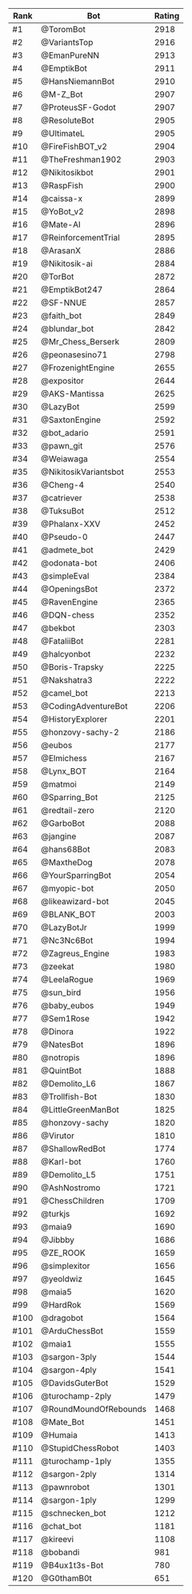Rank|Bot|Rating
---|---|---
#1|@ToromBot|2918
#2|@VariantsTop|2916
#3|@EmanPureNN|2913
#4|@EmptikBot|2911
#5|@HansNiemannBot|2910
#6|@M-Z_Bot|2907
#7|@ProteusSF-Godot|2907
#8|@ResoluteBot|2905
#9|@UltimateL|2905
#10|@FireFishBOT_v2|2904
#11|@TheFreshman1902|2903
#12|@Nikitosikbot|2901
#13|@RaspFish|2900
#14|@caissa-x|2899
#15|@YoBot_v2|2898
#16|@Mate-AI|2896
#17|@ReinforcementTrial|2895
#18|@ArasanX|2886
#19|@Nikitosik-ai|2884
#20|@TorBot|2872
#21|@EmptikBot247|2864
#22|@SF-NNUE|2857
#23|@faith_bot|2849
#24|@blundar_bot|2842
#25|@Mr_Chess_Berserk|2809
#26|@peonasesino71|2798
#27|@FrozenightEngine|2655
#28|@expositor|2644
#29|@AKS-Mantissa|2625
#30|@LazyBot|2599
#31|@SaxtonEngine|2592
#32|@bot_adario|2591
#33|@pawn_git|2576
#34|@Weiawaga|2554
#35|@NikitosikVariantsbot|2553
#36|@Cheng-4|2540
#37|@catriever|2538
#38|@TuksuBot|2512
#39|@Phalanx-XXV|2452
#40|@Pseudo-0|2447
#41|@admete_bot|2429
#42|@odonata-bot|2406
#43|@simpleEval|2384
#44|@OpeningsBot|2372
#45|@RavenEngine|2365
#46|@DQN-chess|2352
#47|@bekbot|2303
#48|@FataliiBot|2281
#49|@halcyonbot|2232
#50|@Boris-Trapsky|2225
#51|@Nakshatra3|2222
#52|@camel_bot|2213
#53|@CodingAdventureBot|2206
#54|@HistoryExplorer|2201
#55|@honzovy-sachy-2|2186
#56|@eubos|2177
#57|@Elmichess|2167
#58|@Lynx_BOT|2164
#59|@matmoi|2149
#60|@Sparring_Bot|2125
#61|@redtail-zero|2120
#62|@GarboBot|2088
#63|@jangine|2087
#64|@hans68Bot|2083
#65|@MaxtheDog|2078
#66|@YourSparringBot|2054
#67|@myopic-bot|2050
#68|@likeawizard-bot|2045
#69|@BLANK_BOT|2003
#70|@LazyBotJr|1999
#71|@Nc3Nc6Bot|1994
#72|@Zagreus_Engine|1983
#73|@zeekat|1980
#74|@LeelaRogue|1969
#75|@sun_bird|1956
#76|@baby_eubos|1949
#77|@Sem1Rose|1942
#78|@Dinora|1922
#79|@NatesBot|1896
#80|@notropis|1896
#81|@QuintBot|1888
#82|@Demolito_L6|1867
#83|@Trollfish-Bot|1830
#84|@LittleGreenManBot|1825
#85|@honzovy-sachy|1820
#86|@Virutor|1810
#87|@ShallowRedBot|1774
#88|@Karl-bot|1760
#89|@Demolito_L5|1751
#90|@AshNostromo|1721
#91|@ChessChildren|1709
#92|@turkjs|1692
#93|@maia9|1690
#94|@Jibbby|1686
#95|@ZE_ROOK|1659
#96|@simplexitor|1656
#97|@yeoldwiz|1645
#98|@maia5|1620
#99|@HardRok|1569
#100|@dragobot|1564
#101|@ArduChessBot|1559
#102|@maia1|1555
#103|@sargon-3ply|1544
#104|@sargon-4ply|1541
#105|@DavidsGuterBot|1529
#106|@turochamp-2ply|1479
#107|@RoundMoundOfRebounds|1468
#108|@Mate_Bot|1451
#109|@Humaia|1413
#110|@StupidChessRobot|1403
#111|@turochamp-1ply|1355
#112|@sargon-2ply|1314
#113|@pawnrobot|1301
#114|@sargon-1ply|1299
#115|@schnecken_bot|1212
#116|@chat_bot|1181
#117|@kireevi|1108
#118|@bobandi|981
#119|@B4ux1t3s-Bot|780
#120|@G0thamB0t|651
